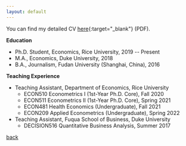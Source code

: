 ```yaml
---
layout: default
---
```


You can find my detailed CV [here](https://www.dropbox.com/s/32v9w4n93647nlz/Sun%2C%20Jintao_CV.pdf?dl=0){:target="_blank"} (PDF).

**Education**

*   Ph.D. Student, Economics, Rice University, 2019 -- Present
*   M.A., Economics, Duke University, 2018
*   B.A., Journalism, Fudan University (Shanghai, China), 2016

**Teaching Experience**

- Teaching Assistant, Department of Economics, Rice University
  - ECON510 Econometrics I (1st-Year Ph.D. Core), Fall 2020
  - ECON511 Econometrics II (1st-Year Ph.D. Core), Spring 2021
  - ECON481 Health Economics (Undergraduate), Fall 2021
  - ECON209 Applied Econometrics (Undergraduate), Spring 2022
- Teaching Assistant, Fuqua School of Business, Duke University
  - DECISION516 Quantitative Business Analysis, Summer 2017

[back](./)
